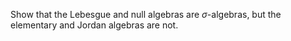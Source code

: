 Show that the Lebesgue and null algebras are $\sigma$-algebras, but the elementary and Jordan algebras are not.